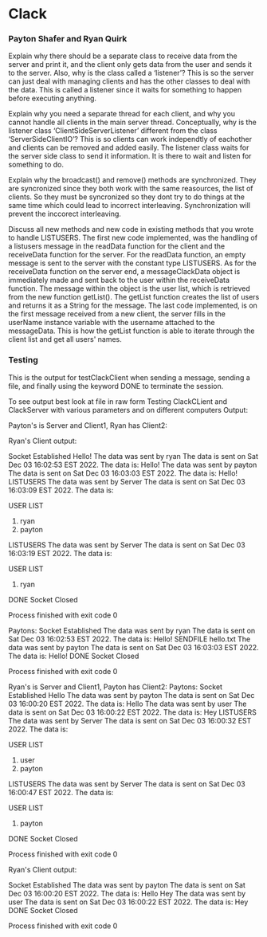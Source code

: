 # Clack
### Payton Shafer and Ryan Quirk

Explain why there should be a separate class to receive data from the server and print it, and the client only gets data from the user and sends it to the server. Also, why is the class called a ‘listener’?
This is so the server can just deal with managing clients and has the other classes to deal with the data. This is called a listener since it waits for something to happen before executing anything.

Explain why you need a separate thread for each client, and why you cannot handle all clients in the main server thread. Conceptually, why is the listener class ‘ClientSideServerListener’ different from the class ‘ServerSideClientIO’?
This is so clients can work independtly of eachother and clients can be removed and added easily. The listener class waits for the server side class to send it information. It is there to wait and listen for something to do.

Explain why the broadcast() and remove() methods are synchronized.
They are syncronized since they both work with the same reasources, the list of clients. So they must be syncronized so they dont try to do things at the same time which could lead to incorrect interleaving. Synchronization will prevent the inccorect interleaving.

Discuss all new methods and new code in existing methods that you wrote to handle LISTUSERS.
The first new code implemented, was the handling of a listusers message in the readData function for the client and the receiveData function for the server.
For the readData function, an empty message is sent to the server with the constant type LISTUSERS. As for the receiveData function on the server end,
a messageClackData object is immediately made and sent back to the user within the receiveData function. The message within the object is the user list,
which is retrieved from the new function getList(). The getList function creates the list of users and returns it as a String for the message. 
The last code implemented, is on the first message received from a new client, the server fills in the userName instance variable with the username attached to the messageData. This is how the getList function is able to iterate through the client list and get all users' names. 


### Testing

This is the output for testClackClient when sending a message, sending a file, and finally using the keyword DONE to terminate the session.

To see output best look at file in raw form
Testing ClackCLient and ClackServer with various parameters and on different computers
Output:

Payton's is Server and Client1, Ryan has Client2:


Ryan's Client output:

Socket Established
Hello!
The data was sent by ryan
The data is sent on Sat Dec 03 16:02:53 EST 2022.
The data is:
Hello!
The data was sent by payton
The data is sent on Sat Dec 03 16:03:03 EST 2022.
The data is:
Hello!
LISTUSERS
The data was sent by Server
The data is sent on Sat Dec 03 16:03:09 EST 2022.
The data is:

USER LIST

1. ryan
2. payton

LISTUSERS
The data was sent by Server
The data is sent on Sat Dec 03 16:03:19 EST 2022.
The data is:

USER LIST

1. ryan

DONE
Socket Closed

Process finished with exit code 0

Paytons:
Socket Established
The data was sent by ryan
The data is sent on Sat Dec 03 16:02:53 EST 2022.
The data is:
Hello!
SENDFILE hello.txt
The data was sent by payton
The data is sent on Sat Dec 03 16:03:03 EST 2022.
The data is:
Hello!
DONE
Socket Closed

Process finished with exit code 0

Ryan's is Server and Client1, Payton has Client2:
Paytons:
Socket Established
Hello
The data was sent by payton
The data is sent on Sat Dec 03 16:00:20 EST 2022.
The data is:
Hello
The data was sent by user
The data is sent on Sat Dec 03 16:00:22 EST 2022.
The data is:
Hey
LISTUSERS
The data was sent by Server
The data is sent on Sat Dec 03 16:00:32 EST 2022.
The data is:

USER LIST

1. user
2. payton

LISTUSERS
The data was sent by Server
The data is sent on Sat Dec 03 16:00:47 EST 2022.
The data is:

USER LIST

1. payton

DONE
Socket Closed

Process finished with exit code 0

Ryan's Client output:

Socket Established
The data was sent by payton
The data is sent on Sat Dec 03 16:00:20 EST 2022.
The data is:
Hello
Hey
The data was sent by user
The data is sent on Sat Dec 03 16:00:22 EST 2022.
The data is:
Hey
DONE
Socket Closed

Process finished with exit code 0


